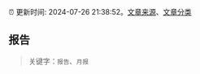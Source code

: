 :alarm_clock: 更新时间: 2024-07-26 21:38:52。[文章来源](/README.md)、[文章分类](/TAGS.md)

## 报告


> 关键字：`报告`、`月报`



